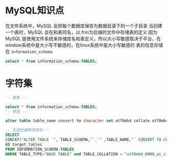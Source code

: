 # MySQL知识点
在文件系统中，MySQL 会把每个数据库保存为数据目录下的一个子目录
当创建一个表时，MySQL 会在和表同名，以.frm为后缀的文件中存储表的定义
因为 MySQL 是使用文件系统来存储库名和表定义，所以大小写敏感取决于平台，在window系统中是大小写不敏感的，在linux系统中是大小写敏感的
表的信息存储在 `information_schema`
```sql
select * from information_schema.TABLES;
```
# 字符集
```sql
-- 查看 --

select * from information_schema.TABLES;
-- 修改 --

alter table table_name convert to character set utf8mb4 collate utf8mb4_0900_ai_ci;

-- 生成批量修改语句 --
SELECT 
CONCAT("ALTER TABLE `", TABLE_SCHEMA,"`.`" ,TABLE_NAME,"` CONVERT TO CHARACTER SET utf8 COLLATE utf8_general_ci;") 
AS target_tables
FROM INFORMATION_SCHEMA.TABLES
WHERE TABLE_TYPE="BASE TABLE" and TABLE_COLLATION = "utf8mb4_0900_ai_ci";
```
